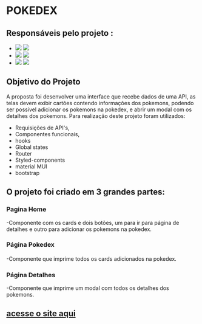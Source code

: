 # POKEDEX

## Responsáveis pelo projeto : 
- <a href="https://github.com/jojodias28" target="_blank"><img src="https://img.shields.io/badge/Github-000000?style=for-the-badge&logo=github&logoColor=white" target="_blank"></a> <a href="https://www.linkedin.com/in/joana-dias-b3a742168/" target="_blank"><img src="https://img.shields.io/badge/-LinkedIn-%230077B5?style=for-the-badge&logo=linkedin&logoColor=white" target="_blank"></a>
- <a href="https://github.com/Caio-Chamarelli" target="_blank"><img src="https://img.shields.io/badge/Github-000000?style=for-the-badge&logo=github&logoColor=white" target="_blank"></a> <a href="https://www.linkedin.com/in/caio-chamarelli-155a1510a/" target="_blank"><img src="https://img.shields.io/badge/-LinkedIn-%230077B5?style=for-the-badge&logo=linkedin&logoColor=white" target="_blank"></a>
- <a href="https://github.com/Hellenmarina" target="_blank"><img src="https://img.shields.io/badge/Github-000000?style=for-the-badge&logo=github&logoColor=white" target="_blank"></a> <a href="https://www.linkedin.com/in/hellen-marina/" target="_blank"><img src="https://img.shields.io/badge/-LinkedIn-%230077B5?style=for-the-badge&logo=linkedin&logoColor=white" target="_blank"></a>

## Objetivo do Projeto

A proposta foi desenvolver uma interface que recebe dados de uma API, as telas devem exibir cartões contendo informações dos pokemons, podendo ser possível adicionar os pokemons na pokedex,  e abrir um modal com os detalhes dos pokemons.
Para  realização deste projeto foram utilizados:

* Requisições de API's,
* Componentes funcionais,
* hooks 
* Global states
* Router
* Styled-components
* material MUI
* bootstrap

## O projeto foi criado em 3 grandes partes:


### Pagina Home

-Componente com os cards e dois botões, um para ir para página de detalhes e outro para adicionar os pokemons na pokedex.

### Página Pokedex

-Componente que imprime todos os cards adicionados na pokedex.
ㅤ
### Página Detalhes

-Componente que imprime um modal com todos os detalhes dos pokemons.


## [acesse o site aqui](https://handy-kitten.surge.sh/)


